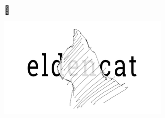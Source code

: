 # :construction:

<center>

<img src="https://github.com/eldencat/terraform/raw/main/src/shared/eldencat-banner.png" style="height:300px" />

</center>
